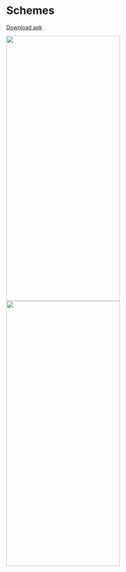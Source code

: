 # Schemes
<a href="" class="button big">Download apk</a>

<div>
<img src="https://user-images.githubusercontent.com/83761752/174844844-32c7ab8a-56e6-403b-87a2-a1421e262cf9.jpg" align="left" width="300" height="700"/>
<img src="https://user-images.githubusercontent.com/83761752/174846692-53d7de28-900f-4aa6-bf90-b999d0415364.jpg" align="center" width="300" height="700"/>
<!-- <img src="https://user-images.githubusercontent.com/83761752/174846734-057acd4c-fb06-4c28-b3d3-e9e44bfeb375.jpg" width="200"/>
<img src="https://user-images.githubusercontent.com/83761752/174846762-7b1cde5f-0431-4847-bc70-f143c37a41b5.jpg" width="200"/>
<img src="https://user-images.githubusercontent.com/83761752/174846960-454e5e7a-da7d-46ae-a513-cb3e68b9b34b.jpg" width="200"/>
<img src="https://user-images.githubusercontent.com/83761752/174846793-2f925975-d1c1-46ec-a59c-a27ded02167a.jpg" width="200"/>
<img src="https://user-images.githubusercontent.com/83761752/174847010-5e5c770f-fb15-4c1a-932c-d5c08f582f78.jpg" width="200"/> -->
</div>
